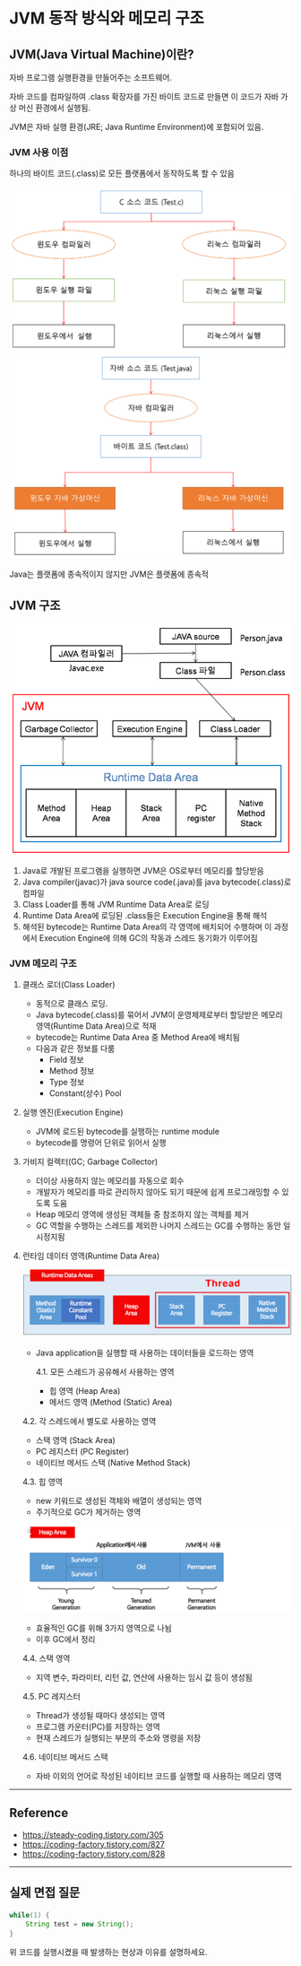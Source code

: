 # JVM 동작 방식와 메모리 구조

## JVM(Java Virtual Machine)이란?

자바 프로그램 실행환경을 만들어주는 소프트웨어.

자바 코드를 컴파일하여 .class 확장자를 가진 바이트 코드로 만들면 이 코드가 자바 가상 머신 환경에서 실행됨.

JVM은 자바 실행 환경(JRE; Java Runtime Environment)에 포함되어 있음.

### JVM 사용 이점

하나의 바이트 코드(.class)로 모든 플랫폼에서 동작하도록 할 수 있음

![](./c.png)
![](./java.png)

Java는 플랫폼에 종속적이지 않지만 JVM은 플랫폼에 종속적

## JVM 구조

![](./jvm.png)

1. Java로 개발된 프로그램을 실행하면 JVM은 OS로부터 메모리를 할당받음
2. Java compiler(javac)가 java source code(.java)를 java bytecode(.class)로 컴파일
3. Class Loader를 통해 JVM Runtime Data Area로 로딩
4. Runtime Data Area에 로딩된 .class들은 Execution Engine을 통해 해석
5. 해석된 bytecode는 Runtime Data Area의 각 영역에 배치되어 수행하며 이 과정에서 Execution Engine에 의해 GC의 작동과 스레드 동기화가 이루어짐

### JVM 메모리 구조

1. 클래스 로더(Class Loader)

   - 동적으로 클래스 로딩.
   - Java bytecode(.class)를 묶어서 JVM이 운영체제로부터 할당받은 메모리 영역(Runtime Data Area)으로 적재
   - bytecode는 Runtime Data Area 중 Method Area에 배치됨
   - 다음과 같은 정보를 다룸
     - Field 정보
     - Method 정보
     - Type 정보
     - Constant(상수) Pool

2. 실행 엔진(Execution Engine)

   - JVM에 로드된 bytecode를 실행하는 runtime module
   - bytecode를 명령어 단위로 읽어서 실행

3. 가비지 컬렉터(GC; Garbage Collector)

   - 더이상 사용하지 않는 메모리를 자동으로 회수
   - 개발자가 메모리를 따로 관리하지 않아도 되기 때문에 쉽게 프로그래밍할 수 있도록 도움
   - Heap 메모리 영역에 생성된 객체들 중 참조하지 않는 객체를 제거
   - GC 역할을 수행하는 스레드를 제외한 나머지 스레드는 GC를 수행하는 동안 일시정지됨

4. 런타임 데이터 영역(Runtime Data Area)

   ![](./runtime.png)

   - Java application을 실행할 때 사용하는 데이터들을 로드하는 영역

     4.1. 모든 스레드가 공유해서 사용하는 영역

     - 힙 영역 (Heap Area)
     - 메서드 영역 (Method (Static) Area)

    4.2. 각 스레드에서 별도로 사용하는 영역

     - 스택 영역 (Stack Area)
     - PC 레지스터 (PC Register)
     - 네이티브 메서드 스택 (Native Method Stack)

    4.3. 힙 영역

     - new 키워드로 생성된 객체와 배열이 생성되는 영역
     - 주기적으로 GC가 제거하는 영역

     ![](./heap.png)

     - 효율적인 GC를 위해 3가지 영역으로 나뉨
     - 이후 GC에서 정리

    4.4. 스택 영역

     - 지역 변수, 파라미터, 리턴 값, 연산에 사용하는 임시 값 등이 생성됨

    4.5. PC 레지스터

     - Thread가 생성될 때마다 생성되는 영역
     - 프로그램 카운터(PC)를 저장하는 영역
     - 현재 스레드가 실행되는 부분의 주소와 명령을 저장

    4.6. 네이티브 메서드 스택

     - 자바 이외의 언어로 작성된 네이티브 코드를 실행할 때 사용하는 메모리 영역

---
## Reference
- https://steady-coding.tistory.com/305
- https://coding-factory.tistory.com/827
- https://coding-factory.tistory.com/828

---

## 실제 면접 질문

```java
while(1) {
    String test = new String();
}
```

위 코드를 실행시켰을 때 발생하는 현상과 이유를 설명하세요.
